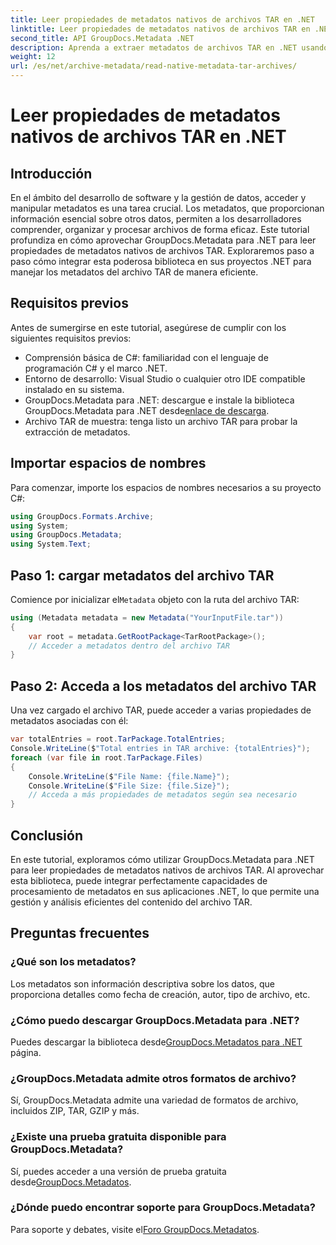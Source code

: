 ```yaml
---
title: Leer propiedades de metadatos nativos de archivos TAR en .NET
linktitle: Leer propiedades de metadatos nativos de archivos TAR en .NET
second_title: API GroupDocs.Metadata .NET
description: Aprenda a extraer metadatos de archivos TAR en .NET usando GroupDocs.Metadata. Este tutorial lo guía a través del proceso paso a paso.
weight: 12
url: /es/net/archive-metadata/read-native-metadata-tar-archives/
---
```


# Leer propiedades de metadatos nativos de archivos TAR en .NET

## Introducción
En el ámbito del desarrollo de software y la gestión de datos, acceder y manipular metadatos es una tarea crucial. Los metadatos, que proporcionan información esencial sobre otros datos, permiten a los desarrolladores comprender, organizar y procesar archivos de forma eficaz. Este tutorial profundiza en cómo aprovechar GroupDocs.Metadata para .NET para leer propiedades de metadatos nativos de archivos TAR. Exploraremos paso a paso cómo integrar esta poderosa biblioteca en sus proyectos .NET para manejar los metadatos del archivo TAR de manera eficiente.
## Requisitos previos
Antes de sumergirse en este tutorial, asegúrese de cumplir con los siguientes requisitos previos:
- Comprensión básica de C#: familiaridad con el lenguaje de programación C# y el marco .NET.
- Entorno de desarrollo: Visual Studio o cualquier otro IDE compatible instalado en su sistema.
-  GroupDocs.Metadata para .NET: descargue e instale la biblioteca GroupDocs.Metadata para .NET desde[enlace de descarga](https://releases.groupdocs.com/metadata/net/).
- Archivo TAR de muestra: tenga listo un archivo TAR para probar la extracción de metadatos.

## Importar espacios de nombres
Para comenzar, importe los espacios de nombres necesarios a su proyecto C#:
```csharp
using GroupDocs.Formats.Archive;
using System;
using GroupDocs.Metadata;
using System.Text;
```
## Paso 1: cargar metadatos del archivo TAR
 Comience por inicializar el`Metadata` objeto con la ruta del archivo TAR:
```csharp
using (Metadata metadata = new Metadata("YourInputFile.tar"))
{
    var root = metadata.GetRootPackage<TarRootPackage>();
    // Acceder a metadatos dentro del archivo TAR
}
```
## Paso 2: Acceda a los metadatos del archivo TAR
Una vez cargado el archivo TAR, puede acceder a varias propiedades de metadatos asociadas con él:
```csharp
var totalEntries = root.TarPackage.TotalEntries;
Console.WriteLine($"Total entries in TAR archive: {totalEntries}");
foreach (var file in root.TarPackage.Files)
{
    Console.WriteLine($"File Name: {file.Name}");
    Console.WriteLine($"File Size: {file.Size}");
    // Acceda a más propiedades de metadatos según sea necesario
}
```

## Conclusión
En este tutorial, exploramos cómo utilizar GroupDocs.Metadata para .NET para leer propiedades de metadatos nativos de archivos TAR. Al aprovechar esta biblioteca, puede integrar perfectamente capacidades de procesamiento de metadatos en sus aplicaciones .NET, lo que permite una gestión y análisis eficientes del contenido del archivo TAR.

## Preguntas frecuentes
### ¿Qué son los metadatos?
Los metadatos son información descriptiva sobre los datos, que proporciona detalles como fecha de creación, autor, tipo de archivo, etc.
### ¿Cómo puedo descargar GroupDocs.Metadata para .NET?
 Puedes descargar la biblioteca desde[GroupDocs.Metadatos para .NET](https://releases.groupdocs.com/metadata/net/) página.
### ¿GroupDocs.Metadata admite otros formatos de archivo?
Sí, GroupDocs.Metadata admite una variedad de formatos de archivo, incluidos ZIP, TAR, GZIP y más.
### ¿Existe una prueba gratuita disponible para GroupDocs.Metadata?
 Sí, puedes acceder a una versión de prueba gratuita desde[GroupDocs.Metadatos](https://releases.groupdocs.com/).
### ¿Dónde puedo encontrar soporte para GroupDocs.Metadata?
 Para soporte y debates, visite el[Foro GroupDocs.Metadatos](https://forum.groupdocs.com/c/metadata/14).